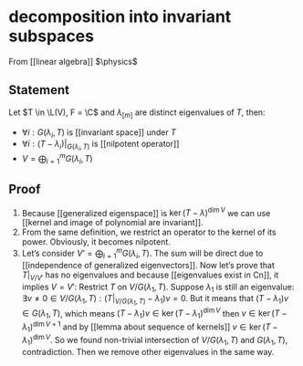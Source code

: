 # decomposition into invariant subspaces
From [[linear algebra]]
$\physics$
## Statement
Let $T \in \L(V), F = \C$ and $\lambda_{[m]}$ are distinct eigenvalues of $T$, then:
- $\forall i: G(\lambda_{i}, T)$ is [[invariant space]] under $T$
- $\forall i: (T - \lambda_{i})|_{G(\lambda_{i}, T)}$ is [[nilpotent operator]]
- $V = \bigoplus_{i=1}^{m} G(\lambda_{i}, T)$

## Proof
1. Because [[generalized eigenspace]] is $\ker (T - \lambda)^{\dim V}$ we can use [[kernel and image of polynomial are invariant]].
2. From the same definition, we restrict an operator to the kernel of its power. Obviously, it becomes nilpotent.
3. Let’s consider $V’ = \bigoplus_{i=1}^{m} G(\lambda_{i}, T)$. The sum will be direct due to [[independence of generalized eigenvectors]]. Now let’s prove that $T|_{V / V'}$ has no eigenvalues and because [[eigenvalues exist in Cn]], it implies $V = V'$:
Restrict $T$ on $V / G(\lambda_{1}, T)$. Suppose $\lambda_{1}$ is still an eigenvalue: $\exists v\ne 0 \in V / G(\lambda_{1}, T): (T|_{V / G(\lambda_{1}, T)} - \lambda_{1})v = 0$. But it means that $(T - \lambda_{1})v \in G(\lambda_{1}, T)$, which means $(T - \lambda_{1})v \in \ker (T - \lambda_{1})^{\dim V}$ then $v \in \ker (T - \lambda_{1})^{\dim V + 1}$ and by [[lemma about sequence of kernels]] $v \in \ker (T - \lambda_{1})^{\dim V}$. So we found non-trivial intersection of $V/G(\lambda_{1}, T)$  and $G(\lambda_{1}, T)$, contradiction.
Then we remove other eigenvalues in the same way.